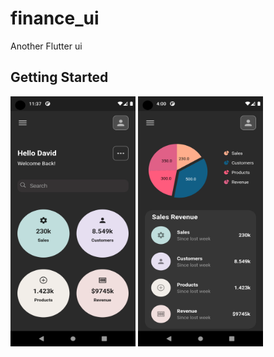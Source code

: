 # finance_ui

Another Flutter ui

## Getting Started

 <img src="finance1.png" width="200" height="400">  <img src="finance2.png" width="200" height="400">
